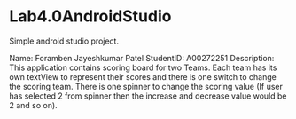 # Lab4.0AndroidStudio
Simple android studio project.

Name: Foramben Jayeshkumar Patel
StudentID: A00272251
Description: This application contains scoring board for two Teams. Each team has its own textView to represent their 
             scores and there is one switch to change the scoring team. There is one spinner to change the scoring value 
             (If user has selected 2 from spinner then the increase and decrease value would be 2 and so on). 